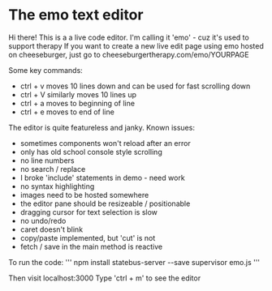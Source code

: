 # The emo text editor

Hi there! This is a a live code editor.
I'm calling it 'emo' - cuz it's used to support therapy
If you want to create a new live edit page using emo hosted on cheeseburger, just go to
cheeseburgertherapy.com/emo/YOURPAGE

Some key commands:
- ctrl + v moves 10 lines down and can be used for fast scrolling down
- ctrl + V similarly moves 10 lines up
- ctrl + a moves to beginning of line
- ctrl + e moves to end of line

The editor is quite featureless and janky.
Known issues:
- sometimes components won't reload after an error
- only has old school console style scrolling
- no line numbers
- no search / replace
- I broke 'include' statements in demo - need work
- no syntax highlighting
- images need to be hosted somewhere
- the editor pane should be resizeable / positionable
- dragging cursor for text selection is slow
- no undo/redo
- caret doesn't blink
- copy/paste implemented, but 'cut' is not
- fetch / save in the main method is reactive



To run the code:
'''
npm install statebus-server --save
supervisor emo.js
'''

Then visit localhost:3000
Type 'ctrl + m' to see the editor